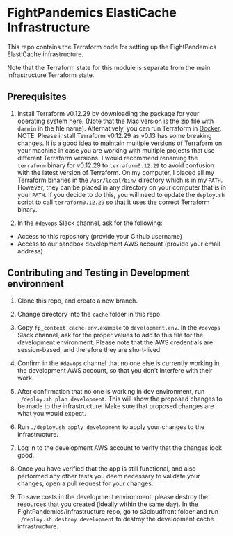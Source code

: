 # FightPandemics ElastiCache Infrastructure

This repo contains the Terraform code for setting up the FightPandemics ElastiCache infrastructure.

Note that the Terraform state for this module is separate from the main infrastructure Terraform state.

## Prerequisites

1. Install Terraform v0.12.29 by downloading the package for your operating system [here](https://releases.hashicorp.com/terraform/0.12.29/). (Note that the Mac version is the zip file with `darwin` in the file name). Alternatively, you can run Terraform in [Docker](https://hub.docker.com/r/hashicorp/terraform). NOTE: Please install Terraform v0.12.29 as v0.13 has some breaking changes. It is a good idea to maintain multiple versions of Terraform on your machine in case you are working with multiple projects that use different Terraform versions. I would recommend renaming the `terraform` binary for v0.12.29 to `terraform0.12.29` to avoid confusion with the latest version of Terraform. On my computer, I placed all my Terraform binaries in the `/usr/local/bin/` directory which is in my `PATH`. However, they can be placed in any directory on your computer that is in your `PATH`. If you decide to do this, you will need to update the `deploy.sh` script to call `terraform0.12.29` so that it uses the correct Terraform binary.

1. In the `#devops` Slack channel, ask for the following:
- Access to this repository (provide your Github username)
- Access to our sandbox development AWS account (provide your email address)

## Contributing and Testing in Development environment

1. Clone this repo, and create a new branch.

1. Change directory into the `cache` folder in this repo.

1. Copy `fp_context.cache.env.example` to `development.env`. In the `#devops` Slack channel, ask for the proper values to add to this file for the development environment. Please note that the AWS credentials are session-based, and therefore they are short-lived.

1. Confirm in the `#devops` channel that no one else is currently working in the development AWS account, so that you don't interfere with their work.

1. After confirmation that no one is working in dev environment, run `./deploy.sh plan development`. This will show the proposed changes to be made to the infrastructure. Make sure that proposed changes are what you would expect.

1. Run `./deploy.sh apply development` to apply your changes to the infrastructure.

1. Log in to the development AWS account to verify that the changes look good.

1. Once you have verified that the app is still functional, and also performed any other tests you deem necessary to validate your changes, open a pull request for your changes.

1. To save costs in the development environment, please destroy the resources that you created (ideally within the same day). In the FightPandemics/Infrastructure repo, go to s3cloudfront folder and run `./deploy.sh destroy development` to destroy the development cache infrastructure.
